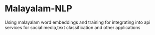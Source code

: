 # Malayalam-NLP
Using malayalam word embeddings and training for integrating into api services for social media,text classification and other applications
